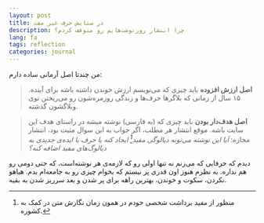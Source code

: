 ```yaml
---
layout: post
title: در ستایش حرف غیر مفت
description: چرا انتشار روزنوشت‌هایم رو متوقف کردم؟
lang: fa 
tags: reflection
categories: journal
---
```


من چندتا اصل آرمانی ساده دارم:

>**اصل ارزش افزوده**
باید چیزی که می‌نویسم ارزش خوندن داشته باشه برای آینده. ۱۵ سال از زمانی که بلاگرها حرف‌ها و زندگی روزمره‌شون رو می‌ریختن توی وبلاگشون گذشته. 

>**اصل هدف‌دار بودن**
باید چیزی که (به فارسی) نوشته میشه در راستای هدف این سایت باشه. موقع انتشار هر مطلب، اگر جواب به این سوال مثبت بود، انتشار مجازه: *آیا این نوشته می‌تونه دیالوگی مفید[^1] ایجاد کنه یا حرف یا ایده‌ی جدیدی به دیالوگ‌های مفید اضافه کنه؟*


دیدم که حرفایی که می‌زنم نه تنها اولی رو که لازمه‌ی هر نوشته‌است، که حتی دومی رو هم نداره. به نظرم هنوز اون قدری پر نیستم که بخوام چیزی رو به جامعه‌ام بدم. هیاهو نکردن، سکوت و خوندن، بهترین راهه برای پر شدن و بعد سرریز شدن به بقیه. 



[^1]: منظور از *مفید* برداشت شخصی خودم در همون زمان نگارش متن در کمک به کشوره.
